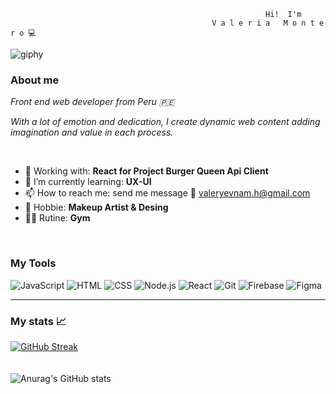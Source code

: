                                                          


                                                             Hi!  I'm 
                                                 V a l e r i a   M o n t e r o 💻
![giphy](https://user-images.githubusercontent.com/108588943/230480394-954e0943-ea3f-42f1-9342-30b09ba020ef.gif)



### About me 

_Front end web developer from Peru 🇵🇪_

_With a lot of emotion and dedication, I create dynamic web content adding imagination and value in each process._

<br>

- 🔭 Working with: **React for Project Burger Queen Api Client**
- 🌱 I’m currently learning: **UX-UI**
- 📫 How to reach me:  send me message 📩 [valeryevnam.h@gmail.com](url)
- 💄 Hobbie: **Makeup Artist & Desing**
- 🏋️‍♀️ Rutine: **Gym**

<br>



### My Tools

![JavaScript](https://img.shields.io/badge/-JavaScipt-yellow) ![HTML](https://img.shields.io/badge/-HTML-red) ![CSS](https://img.shields.io/badge/-CSS-green) ![Node.js](https://img.shields.io/badge/-Node.js-brightgreen) ![React](https://img.shields.io/badge/-React-blue) ![Git](https://img.shields.io/badge/-Git-red) ![Firebase](https://img.shields.io/badge/-Firebase-yellow) ![Figma](https://img.shields.io/badge/-Figma-pink)

---
### My stats 📈
[![GitHub Streak](http://github-readme-streak-stats.herokuapp.com?user=valmontx&theme=dark&hide_border=true)](https://git.io/streak-stats) 
<br>
<br>
<br>
![Anurag's GitHub stats](https://github-readme-stats.vercel.app/api?username=Valmontx&show_icons=true&theme=radical)

